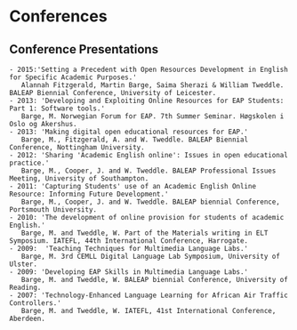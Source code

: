 # Conferences

## Conference Presentations

    - 2015:'Setting a Precedent with Open Resources Development in English for Specific Academic Purposes.'
       Alannah Fitzgerald, Martin Barge, Saima Sherazi & William Tweddle. BALEAP Biennial Conference, University of Leicester.
    - 2013: 'Developing and Exploiting Online Resources for EAP Students: Part 1: Software tools.'
       Barge, M. Norwegian Forum for EAP. 7th Summer Seminar. Høgskolen i Oslo og Akershus.
    - 2013: 'Making digital open educational resources for EAP.'
       Barge, M., Fitzgerald, A. and W. Tweddle. BALEAP Biennial Conference, Nottingham University.
    - 2012: 'Sharing 'Academic English online': Issues in open educational practice.'
       Barge, M., Cooper, J. and W. Tweddle. BALEAP Professional Issues Meeting, University of Southampton.
    - 2011: 'Capturing Students' use of an Academic English Online Resource: Informing Future Development.'
       Barge, M., Cooper, J. and W. Tweddle. BALEAP biennial Conference, Portsmouth University.
    - 2010: 'The development of online provision for students of academic English.'
       Barge, M. and Tweddle, W. Part of the Materials writing in ELT Symposium. IATEFL, 44th International Conference, Harrogate.
    - 2009:  'Teaching Techniques for Multimedia Language Labs.'
       Barge, M. 3rd CEMLL Digital Language Lab Symposium, University of Ulster.
    - 2009: 'Developing EAP Skills in Multimedia Language Labs.'
       Barge, M. and Tweddle, W. BALEAP biennial Conference, University of Reading.
    - 2007: 'Technology-Enhanced Language Learning for African Air Traffic Controllers.'
       Barge, M. and Tweddle, W. IATEFL, 41st International Conference, Aberdeen.
